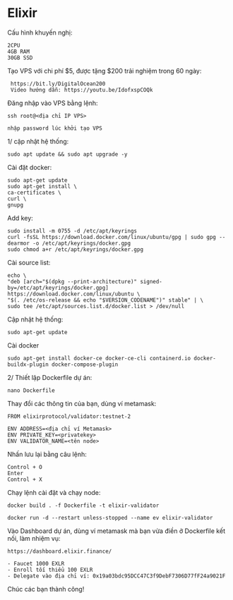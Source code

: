 # Elixir

Cấu hình khuyến nghị:

    2CPU
    4GB RAM
    30GB SSD
    
Tạo VPS với chi phí $5, được tặng $200 trải nghiệm trong 60 ngày:

     https://bit.ly/DigitalOcean200 
     Video hướng dẫn: https://youtu.be/IdofxspCOQk
     
Đăng nhập vào VPS bằng lệnh:

    ssh root@<địa chỉ IP VPS>
    
    nhập password lúc khởi tạo VPS
    
1/ cập nhật hệ thống:

    sudo apt update && sudo apt upgrade -y
    
Cài đặt docker:

    sudo apt-get update
    sudo apt-get install \
    ca-certificates \
    curl \
    gnupg

Add key:

    sudo install -m 0755 -d /etc/apt/keyrings
    curl -fsSL https://download.docker.com/linux/ubuntu/gpg | sudo gpg --dearmor -o /etc/apt/keyrings/docker.gpg
    sudo chmod a+r /etc/apt/keyrings/docker.gpg

Cài source list:

    echo \
    "deb [arch="$(dpkg --print-architecture)" signed-by=/etc/apt/keyrings/docker.gpg] https://download.docker.com/linux/ubuntu \
    "$(. /etc/os-release && echo "$VERSION_CODENAME")" stable" | \
    sudo tee /etc/apt/sources.list.d/docker.list > /dev/null

Cập nhật hệ thống:

    sudo apt-get update

Cài docker

    sudo apt-get install docker-ce docker-ce-cli containerd.io docker-buildx-plugin docker-compose-plugin
    
2/ Thiết lập Dockerfile dự án:

    nano Dockerfile
    
Thay đổi các thông tin của bạn, dùng ví metamask:

    FROM elixirprotocol/validator:testnet-2

    ENV ADDRESS=<địa chỉ ví Metamask>
    ENV PRIVATE_KEY=<privatekey>
    ENV VALIDATOR_NAME=<tên node>
    
Nhấn lưu lại bằng câu lệnh:

    Control + O
    Enter
    Control + X
    
Chạy lệnh cài đặt và chạy node:

    docker build . -f Dockerfile -t elixir-validator

    docker run -d --restart unless-stopped --name ev elixir-validator
    
Vào Dashboard dự án, dùng ví metamask mà bạn vừa điền ở Dockerfile kết nối, làm nhiệm vụ:

    https://dashboard.elixir.finance/
    
    - Faucet 1000 EXLR
    - Enroll tối thiểu 100 EXLR
    - Delegate vào địa chỉ ví: 0x19a03bdc95DCC47C3f9DebF7306D77fF24a9021F
   
Chúc các bạn thành công!
    


